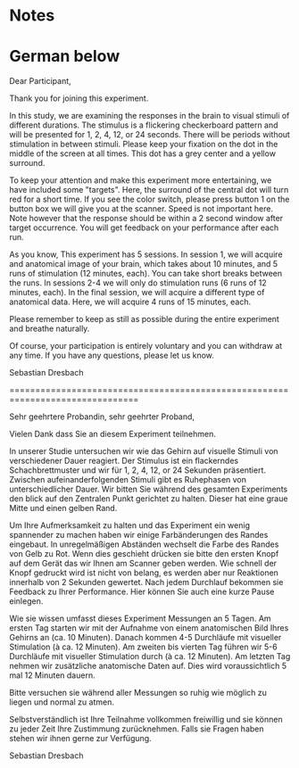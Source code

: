 # Notes
# German below


Dear Participant,

Thank you for joining this experiment.

In this study, we are examining the responses in the brain to visual stimuli of different durations. The stimulus is a flickering checkerboard pattern and will be presented for 1, 2, 4, 12, or 24 seconds. There will be periods without stimulation in between stimuli. Please keep your fixation on the dot in the middle of the screen at all times. This dot has a grey center and a yellow surround.

To keep your attention and make this experiment more entertaining, we have included some "targets". Here, the surround of the central dot will turn red for a short time. If you see the color switch, please press button 1 on the button box we will give you at the scanner. Speed is not important here. Note however that the response should be within a 2 second window after target occurrence. You will get feedback on your performance after each run.

As you know, This experiment has 5 sessions. In session 1, we will acquire and anatomical image of your brain, which takes about 10 minutes, and 5 runs of stimulation (12 minutes, each). You can take short breaks between the runs.
In sessions 2-4 we will only do stimulation runs (6 runs of 12 minutes, each). In the final session, we will acquire a different type of anatomical data. Here, we will acquire 4 runs of 15 minutes, each.

Please remember to keep as still as possible during the entire experiment and breathe naturally.

Of course, your participation is entirely voluntary and you can withdraw at any time.
If you have any questions, please let us know.

Sebastian Dresbach


===============================================================================


Sehr geehrtere Probandin, sehr geehrter Proband,

Vielen Dank dass Sie an diesem Experiment teilnehmen.

In unserer Studie untersuchen wir wie das Gehirn auf visuelle Stimuli von verschiedener Dauer reagiert. Der Stimulus ist ein flackerndes Schachbrettmuster und wir für 1, 2, 4, 12, or 24 Sekunden präsentiert. Zwischen aufeinanderfolgenden Stimuli gibt es Ruhephasen von unterschiedlicher Dauer. Wir bitten Sie während des gesamten Experiments den blick auf den Zentralen Punkt gerichtet zu halten. Dieser hat eine graue Mitte und einen gelben Rand.

Um Ihre Aufmerksamkeit zu halten und das Experiment ein wenig spannender zu machen haben wir einige Farbänderungen des Randes eingebaut. In unregelmäßigen Abständen wechselt die Farbe des Randes von Gelb zu Rot. Wenn dies geschieht drücken sie bitte den ersten Knopf auf dem Gerät das wir Ihnen am Scanner geben werden. Wie schnell der Knopf gedruckt wird ist nicht von belang, es werden aber nur Reaktionen innerhalb von 2 Sekunden gewertet. Nach jedem Durchlauf bekommen sie Feedback zu Ihrer Performance. Hier können Sie auch eine kurze Pause einlegen.

Wie sie wissen umfasst dieses Experiment Messungen an 5 Tagen. Am ersten Tag starten wir mit der Aufnahme von einem anatomischen Bild Ihres Gehirns an (ca. 10 Minuten). Danach kommen 4-5 Durchläufe mit visueller Stimulation (à ca. 12 Minuten).
Am zweiten bis vierten Tag führen wir 5-6 Durchläufe mit visueller Stimulation durch (à ca. 12 Minuten). Am letzten Tag nehmen wir zusätzliche anatomische Daten auf. Dies wird voraussichtlich 5 mal 12 Minuten dauern.

Bitte versuchen sie während aller Messungen so ruhig wie möglich zu liegen und normal zu atmen.

Selbstverständlich ist Ihre Teilnahme vollkommen freiwillig und sie können zu jeder Zeit Ihre Zustimmung zurücknehmen.
Falls sie Fragen haben stehen wir ihnen gerne zur Verfügung.

Sebastian Dresbach
